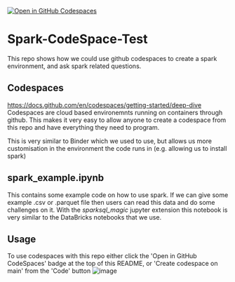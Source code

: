 [![Open in GitHub Codespaces](https://github.com/codespaces/badge.svg)](https://codespaces.new/lvgig/Spark-CodeSpace-Test)
# Spark-CodeSpace-Test

This repo shows how we could use github codespaces to create a spark environment, and ask spark related questions.

## Codespaces
https://docs.github.com/en/codespaces/getting-started/deep-dive
Codespaces are cloud based environemnts running on containers through github.
This makes it very easy to allow anyone to create a codespace from this repo and have everything they need to program.

This is very similar to Binder which we used to use, but allows us more customisation in the environment the code runs in (e.g. allowing us to install spark) 

## spark_example.ipynb

This contains some example code on how to use spark.
If we can give some example .csv or .parquet file then users can read this data and do some challenges on it.
With the *sparksql_magic* jupyter extension this notebook is very similar to the DataBricks notebooks that we use.

## Usage
To use codespaces with this repo either click the 'Open in GitHub CodeSpaces' badge at the top of this README, or 'Create codespace on main' from the 'Code' button
![image](https://github.com/lvgig/Spark-CodeSpace-Test/assets/34069335/dc8410d5-c52f-4e38-8b7e-7b135179ebfd)
